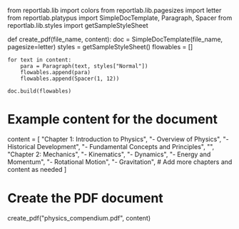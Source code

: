 from reportlab.lib import colors
from reportlab.lib.pagesizes import letter
from reportlab.platypus import SimpleDocTemplate, Paragraph, Spacer
from reportlab.lib.styles import getSampleStyleSheet

def create_pdf(file_name, content):
    doc = SimpleDocTemplate(file_name, pagesize=letter)
    styles = getSampleStyleSheet()
    flowables = []

    for text in content:
        para = Paragraph(text, styles["Normal"])
        flowables.append(para)
        flowables.append(Spacer(1, 12))

    doc.build(flowables)

# Example content for the document
content = [
    "Chapter 1: Introduction to Physics",
    "- Overview of Physics",
    "- Historical Development",
    "- Fundamental Concepts and Principles",
    "",
    "Chapter 2: Mechanics",
    "- Kinematics",
    "- Dynamics",
    "- Energy and Momentum",
    "- Rotational Motion",
    "- Gravitation",
    # Add more chapters and content as needed
]

# Create the PDF document
create_pdf("physics_compendium.pdf", content)

